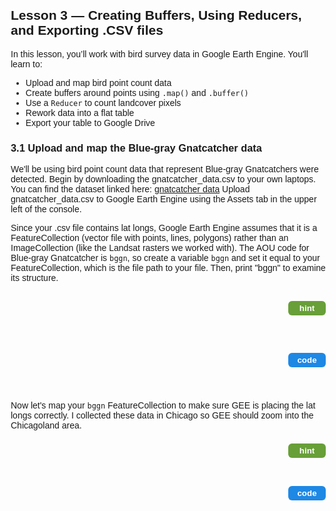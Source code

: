 <!DOCTYPE html>
<html lang="en">
<head>
  <meta charset="UTF-8">
  <title>Lesson 3 - Buffers, Reduction, and Exporting</title>
</head>
<body style="font-family:Arial, sans-serif; margin:20px;">

<!-- Lesson 3 HTML - Creating Buffers, using reducers, and exporting .csv files -->
<h2>Lesson 3 — Creating Buffers, Using Reducers, and Exporting .CSV files</h2>

<p>In this lesson, you’ll work with bird survey data in Google Earth Engine. You'll learn to: </p>
<ul>
  <li>Upload and map bird point count data</li>
  <li>Create buffers around points using <code>.map()</code> and <code>.buffer()</code></li>
  <li>Use a <code>Reducer</code> to count landcover pixels</li>
  <li>Rework data into a flat table</li>
  <li>Export your table to Google Drive</li>
</ul>

<h3>3.1 Upload and map the Blue-gray Gnatcatcher data</h3>

<p>
We'll be using bird point count data that represent Blue-gray Gnatcatchers were detected. Begin by downloading the gnatcatcher_data.csv to your own laptops. You can find the dataset linked here: <a href="https://github.com/aarahlin/aarahlin.github.io/blob/main/gnatcatcher_data.csv">gnatcatcher data</a>
 Upload gnatcatcher_data.csv to Google Earth Engine using the Assets tab in the upper left of the console.
</p>

<p>
Since your .csv file contains lat longs, Google Earth Engine assumes that it is a FeatureCollection (vector file with points, lines, polygons) rather than an ImageCollection (like the Landsat rasters we worked with). The AOU code for Blue-gray Gnatcatcher is <code>bggn</code>, so create a variable <code>bggn</code> and set it equal to your FeatureCollection, which is the file path to your file. Then, print "bggn" to examine its structure.
</p>

<!-- HINT Row -->
<div style="display:flex; justify-content:space-between; align-items:center; margin-bottom:6px;">
  <div id="hint" style="visibility:hidden; height:auto; background-color:#f0f0f0; border-left:4px solid #ccc; padding:2px 6px; margin:0px; flex:1;">
    You will need to use <code>ee.FeatureCollection()</code> to load your uploaded .csv file into Earth Engine. Then use the <code>print()</code> function to print bggn.
  </div>
  <button id="hintButton" onclick="
    var el = document.getElementById('hint');
    var btn = document.getElementById('hintButton');
    var showing = el.style.visibility === 'visible';
    el.style.visibility = showing ? 'hidden' : 'visible';
    btn.style.backgroundColor = showing ? '#689f38' : '#558b2f';
  " style="background-color:#689f38; color:white; border:none; padding:4px 10px; border-radius:6px; font-weight:bold; cursor:pointer; margin-left:8px; width:60px;">
    hint
  </button>
</div>

<!-- CODE Row -->
<div style="display:flex; justify-content:space-between; align-items:center;">
  <div id="code" style="visibility:hidden; height:auto; background-color:#f0f0f0; border-left:4px solid #ccc; padding:2px 6px; margin:0px; flex:1;">
    <code>
var bggn = ee.FeatureCollection("projects/ee-anastasiarahlin/assets/gnatcatcher_data");<br>
print("bggn featureCollection:", bggn);</br>
    </code>
  </div>
  <button id="codeButton" onclick="
    var el = document.getElementById('code');
    var btn = document.getElementById('codeButton');
    var showing = el.style.visibility === 'visible';
    el.style.visibility = showing ? 'hidden' : 'visible';
    btn.style.backgroundColor = showing ? '#1e88e5' : '#1565c0';
  " style="background-color:#1e88e5; color:white; border:none; padding:4px 10px; border-radius:6px; font-weight:bold; cursor:pointer; margin-left:8px; width:60px;">
    code
  </button>
</div>

<!-- New Section -->
<p>
Now let's map your <code>bggn</code> FeatureCollection to make sure GEE is placing the lat longs correctly. I collected these data in Chicago so GEE should zoom into the Chicagoland area.
</p>

<!-- HINT Row -->
<div style="display:flex; justify-content:space-between; align-items:center; margin-bottom:6px;">
  <div id="hint2" style="visibility:hidden; height:auto; background-color:#f0f0f0; border-left:4px solid #ccc; padding:2px 6px; margin:0px; flex:1;">
    Use <code>Map.addLayer()</code> to visualize the points and <code>Map.centerObject()</code> to zoom into your data.
  </div>
  <button id="hintButton2" onclick="
    var el = document.getElementById('hint2');
    var btn = document.getElementById('hintButton2');
    var showing = el.style.visibility === 'visible';
    el.style.visibility = showing ? 'hidden' : 'visible';
    btn.style.backgroundColor = showing ? '#689f38' : '#558b2f';
  " style="background-color:#689f38; color:white; border:none; padding:4px 10px; border-radius:6px; font-weight:bold; cursor:pointer; margin-left:8px; width:60px;">
    hint
  </button>
</div>

<!-- CODE Row -->
<div style="display:flex; justify-content:space-between; align-items:center;">
  <div id="code2" style="visibility:hidden; height:auto; background-color:#f0f0f0; border-left:4px solid #ccc; padding:2px 6px; margin:0px; flex:1;">
    <code>
Map.addLayer(bggn, {}, 'BGGN points');<br>
Map.centerObject(bggn);</br>
    </code>
  </div>
  <button id="codeButton2" onclick="
    var el = document.getElementById('code2');
    var btn = document.getElementById('codeButton2');
    var showing = el.style.visibility === 'visible';
    el.style.visibility = showing ? 'hidden' : 'visible';
    btn.style.backgroundColor = showing ? '#1e88e5' : '#1565c0';
  " style="background-color:#1e88e5; color:white; border:none; padding:4px 10px; border-radius:6px; font-weight:bold; cursor:pointer; margin-left:8px; width:60px;">
    code
  </button>
</div>












</body>
</html>
